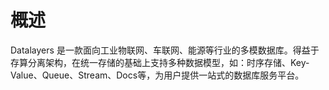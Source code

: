 # 概述

Datalayers 是一款面向工业物联网、车联网、能源等行业的多模数据库。得益于存算分离架构，在统一存储的基础上支持多种数据模型，如：时序存储、Key-Value、Queue、Stream、Docs等，为用户提供一站式的数据库服务平台。


